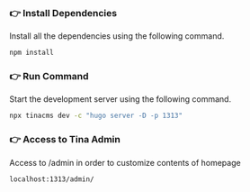 ### 👉 Install Dependencies

Install all the dependencies using the following command.

```bash
npm install
```

### 👉 Run Command

Start the development server using the following command.

```bash
npx tinacms dev -c "hugo server -D -p 1313"
```
### 👉 Access to Tina Admin

Access to /admin in order to customize contents of homepage

```bash
localhost:1313/admin/
```